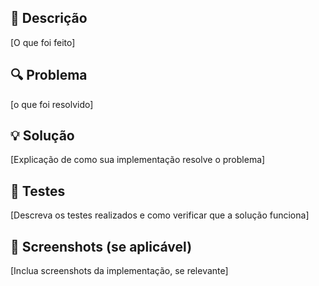 ## 📝 Descrição
[O que foi feito]

## 🔍 Problema
[o que foi resolvido]

## 💡 Solução
[Explicação de como sua implementação resolve o problema]

## 🧪 Testes
[Descreva os testes realizados e como verificar que a solução funciona]

## 📸 Screenshots (se aplicável)
[Inclua screenshots da implementação, se relevante]

